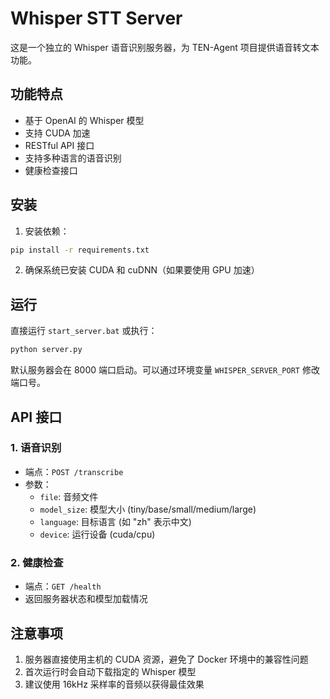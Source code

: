 # Whisper STT Server

这是一个独立的 Whisper 语音识别服务器，为 TEN-Agent 项目提供语音转文本功能。

## 功能特点

- 基于 OpenAI 的 Whisper 模型
- 支持 CUDA 加速
- RESTful API 接口
- 支持多种语言的语音识别
- 健康检查接口

## 安装

1. 安装依赖：
```bash
pip install -r requirements.txt
```

2. 确保系统已安装 CUDA 和 cuDNN（如果要使用 GPU 加速）

## 运行

直接运行 `start_server.bat` 或执行：
```bash
python server.py
```

默认服务器会在 8000 端口启动。可以通过环境变量 `WHISPER_SERVER_PORT` 修改端口号。

## API 接口

### 1. 语音识别
- 端点：`POST /transcribe`
- 参数：
  - `file`: 音频文件
  - `model_size`: 模型大小 (tiny/base/small/medium/large)
  - `language`: 目标语言 (如 "zh" 表示中文)
  - `device`: 运行设备 (cuda/cpu)

### 2. 健康检查
- 端点：`GET /health`
- 返回服务器状态和模型加载情况

## 注意事项

1. 服务器直接使用主机的 CUDA 资源，避免了 Docker 环境中的兼容性问题
2. 首次运行时会自动下载指定的 Whisper 模型
3. 建议使用 16kHz 采样率的音频以获得最佳效果
